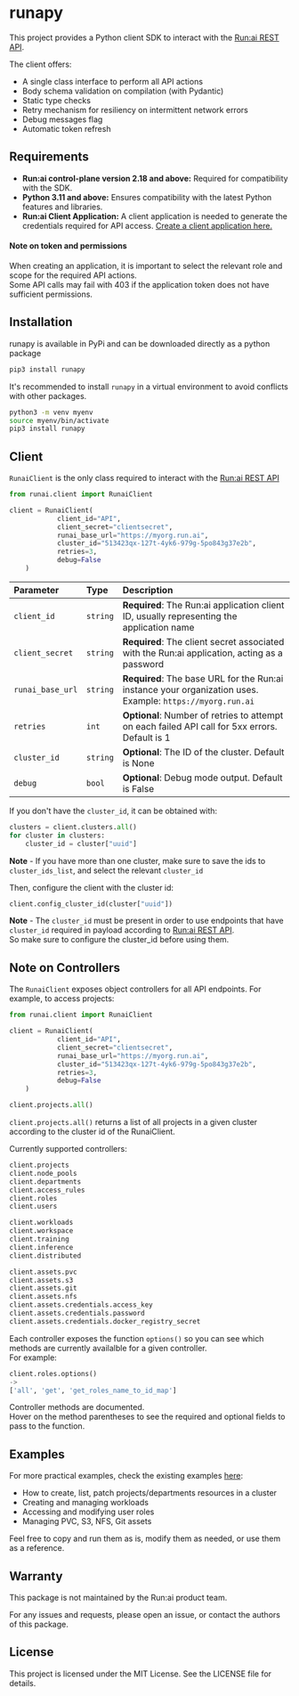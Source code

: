 # runapy

This project provides a Python client SDK to interact with the [Run:ai REST API](https://app.run.ai/api/docs).

 The client offers:
- A single class interface to perform all API actions
- Body schema validation on compilation (with Pydantic)
- Static type checks
- Retry mechanism for resiliency on intermittent network errors
- Debug messages flag
- Automatic token refresh

## Requirements
- **Run:ai control-plane version 2.18 and above:** Required for compatibility with the SDK.
- **Python 3.11 and above:** Ensures compatibility with the latest Python features and libraries.
- **Run:ai Client Application:** A client application is needed to generate the credentials required for API access. [Create a client application here.](https://docs.run.ai/v2.18/developer/rest-auth/#create-a-client-application)


 #### Note on token and permissions
When creating an application, it is important to select the relevant role and scope for the required API actions.\
Some API calls may fail with 403 if the application token does not have sufficient permissions.

## Installation

runapy is available in PyPi and can be downloaded directly as a python package
```bash
pip3 install runapy
```
It's recommended to install `runapy` in a virtual environment to avoid conflicts with other packages.

```bash
python3 -m venv myenv
source myenv/bin/activate
pip3 install runapy
```
## Client

`RunaiClient` is the only class required to interact with the [Run:ai REST API](https://app.run.ai/api/docs)

```python
from runai.client import RunaiClient

client = RunaiClient(
            client_id="API",
            client_secret="clientsecret",
            runai_base_url="https://myorg.run.ai",
            cluster_id="513423qx-127t-4yk6-979g-5po843g37e2b",
            retries=3,
            debug=False
    )
```
| Parameter | Type     | Description                       |
| :-------- | :------- | :-------------------------------- |
| `client_id`      | `string` | **Required**: The Run:ai application client ID, usually representing the application name |
| `client_secret`      | `string` | **Required**: The client secret associated with the Run:ai application, acting as a password |
| `runai_base_url`      | `string` | **Required**: The base URL for the Run:ai instance your organization uses. Example: `https://myorg.run.ai`|
| `retries`      | `int` | **Optional**: Number of retries to attempt on each failed API call for 5xx errors. Default is 1 |
| `cluster_id`      | `string` | **Optional**: The ID of the cluster. Default is None|
| `debug`      | `bool` | **Optional**: Debug mode output. Default is False |

If you don't have the  `cluster_id`, it can be obtained with:
```python
clusters = client.clusters.all()
for cluster in clusters:
    cluster_id = cluster["uuid"]
```
**Note** - If you have more than one cluster, make sure to save the ids to `cluster_ids_list`, and select the relevant `cluster_id`

Then, configure the client with the cluster id:
```python
client.config_cluster_id(cluster["uuid"])
```
**Note** - The `cluster_id` must be present in order to use endpoints that have `cluster_id` required in payload according to [Run:ai REST API](https://app.run.ai/api/docs).\
So make sure to configure the cluster_id before using them.
## Note on Controllers
The `RunaiClient` exposes object controllers for all API endpoints.
For example, to access projects:
```python
from runai.client import RunaiClient

client = RunaiClient(
            client_id="API",
            client_secret="clientsecret",
            runai_base_url="https://myorg.run.ai",
            cluster_id="513423qx-127t-4yk6-979g-5po843g37e2b",
            retries=3,
            debug=False
    )

client.projects.all()
```
`client.projects.all()` returns a list of all projects in a given cluster according to the cluster id of the RunaiClient.

Currently supported controllers:
```python
client.projects
client.node_pools
client.departments
client.access_rules
client.roles
client.users

client.workloads
client.workspace
client.training
client.inference
client.distributed

client.assets.pvc
client.assets.s3
client.assets.git
client.assets.nfs
client.assets.credentials.access_key
client.assets.credentials.password
client.assets.credentials.docker_registry_secret
```
Each controller exposes the function `options()` so you can see which methods are currently availalble for a given controller.\
For example:
```python
client.roles.options()
-> 
['all', 'get', 'get_roles_name_to_id_map']
```

Controller methods are documented.\
Hover on the method parentheses to see the required and optional fields to pass to the function.

## Examples

For more practical examples, check the existing examples [here](examples/):
- How to create, list, patch projects/departments resources in a cluster
- Creating and managing workloads
- Accessing and modifying user roles
- Managing PVC, S3, NFS, Git assets

Feel free to copy and run them as is, modify them as needed, or use them as a reference.


## Warranty
This package is not maintained by the Run:ai product team.

For any issues and requests, please open an issue, or contact the authors of this package.

## License
This project is licensed under the MIT License. 
See the LICENSE file for details.

